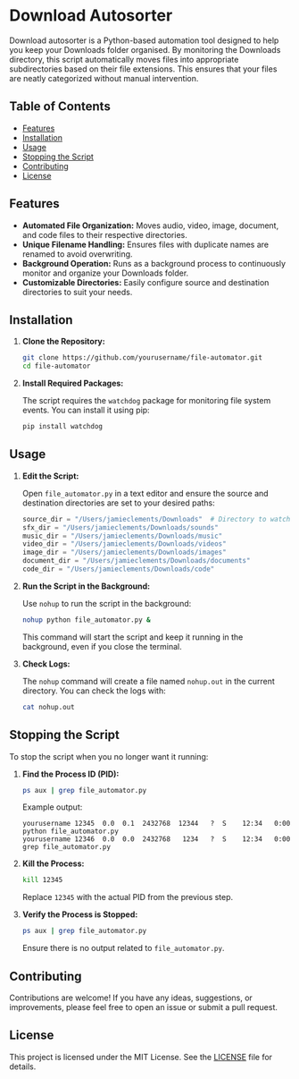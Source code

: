 # Download Autosorter

Download autosorter is a Python-based automation tool designed to help you keep your Downloads folder organised. By monitoring the Downloads directory, this script automatically moves files into appropriate subdirectories based on their file extensions. This ensures that your files are neatly categorized without manual intervention.

## Table of Contents

- [Features](#features)
- [Installation](#installation)
- [Usage](#usage)
- [Stopping the Script](#stopping-the-script)
- [Contributing](#contributing)
- [License](#license)

## Features

- **Automated File Organization:** Moves audio, video, image, document, and code files to their respective directories.
- **Unique Filename Handling:** Ensures files with duplicate names are renamed to avoid overwriting.
- **Background Operation:** Runs as a background process to continuously monitor and organize your Downloads folder.
- **Customizable Directories:** Easily configure source and destination directories to suit your needs.

## Installation

1. **Clone the Repository:**

   ```sh
   git clone https://github.com/yourusername/file-automator.git
   cd file-automator
   ```

2. **Install Required Packages:**

   The script requires the `watchdog` package for monitoring file system events. You can install it using pip:

   ```sh
   pip install watchdog
   ```

## Usage

1. **Edit the Script:**

   Open `file_automator.py` in a text editor and ensure the source and destination directories are set to your desired paths:

   ```python
   source_dir = "/Users/jamieclements/Downloads"  # Directory to watch for changes
   sfx_dir = "/Users/jamieclements/Downloads/sounds"
   music_dir = "/Users/jamieclements/Downloads/music"
   video_dir = "/Users/jamieclements/Downloads/videos"
   image_dir = "/Users/jamieclements/Downloads/images"
   document_dir = "/Users/jamieclements/Downloads/documents"
   code_dir = "/Users/jamieclements/Downloads/code"
   ```

2. **Run the Script in the Background:**

   Use `nohup` to run the script in the background:

   ```sh
   nohup python file_automator.py &
   ```

   This command will start the script and keep it running in the background, even if you close the terminal.

3. **Check Logs:**

   The `nohup` command will create a file named `nohup.out` in the current directory. You can check the logs with:

   ```sh
   cat nohup.out
   ```

## Stopping the Script

To stop the script when you no longer want it running:

1. **Find the Process ID (PID):**

   ```sh
   ps aux | grep file_automator.py
   ```

   Example output:

   ```
   yourusername 12345  0.0  0.1  2432768  12344   ?  S    12:34   0:00 python file_automator.py
   yourusername 12346  0.0  0.0  2432768   1234   ?  S    12:34   0:00 grep file_automator.py
   ```

2. **Kill the Process:**

   ```sh
   kill 12345
   ```

   Replace `12345` with the actual PID from the previous step.

3. **Verify the Process is Stopped:**

   ```sh
   ps aux | grep file_automator.py
   ```

   Ensure there is no output related to `file_automator.py`.

## Contributing

Contributions are welcome! If you have any ideas, suggestions, or improvements, please feel free to open an issue or submit a pull request.

## License

This project is licensed under the MIT License. See the [LICENSE](LICENSE) file for details.
